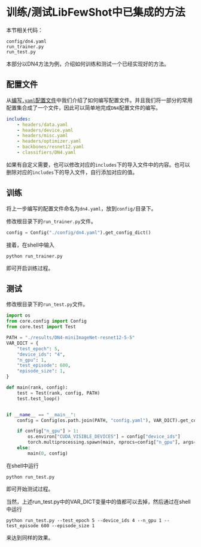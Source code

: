 # 训练/测试LibFewShot中已集成的方法

本节相关代码：
```
config/dn4.yaml
run_trainer.py
run_test.py
```

本部分以DN4方法为例，介绍如何训练和测试一个已经实现好的方法。

## 配置文件

从[编写`.yaml`配置文件](./t0-write_a_config_yaml.md)中我们介绍了如何编写配置文件。并且我们将一部分的常用配置集合成了一个文件，因此可以简单地完成`DN4`配置文件的编写。

```yaml
includes:
	- headers/data.yaml
	- headers/device.yaml
	- headers/misc.yaml
	- headers/optimizer.yaml
	- backbones/resnet12.yaml
	- classifiers/DN4.yaml
```

如果有自定义需要，也可以修改对应的`includes`下的导入文件中的内容。也可以删除对应的`includes`下的导入文件，自行添加对应的值。

## 训练

将上一步编写的配置文件命名为`dn4.yaml`，放到`config/`目录下。

修改根目录下的`run_trainer.py`文件。

```python
config = Config("./config/dn4.yaml").get_config_dict()
```

接着，在shell中输入

```shell
python run_trainer.py
```

即可开启训练过程。

## 测试

修改根目录下的`run_test.py`文件。

```python
import os
from core.config import Config
from core.test import Test

PATH = "./results/DN4-miniImageNet-resnet12-5-5"
VAR_DICT = {
    "test_epoch": 5,
    "device_ids": "4",
    "n_gpu": 1,
    "test_episode": 600,
    "episode_size": 1,
}

def main(rank, config):
    test = Test(rank, config, PATH)
    test.test_loop()


if __name__ == "__main__":
    config = Config(os.path.join(PATH, "config.yaml"), VAR_DICT).get_config_dict()

    if config["n_gpu"] > 1:
        os.environ["CUDA_VISIBLE_DEVICES"] = config["device_ids"]
        torch.multiprocessing.spawn(main, nprocs=config["n_gpu"], args=(config,))
    else:
        main(0, config)

```

在shell中运行

```shell
python run_test.py
```

即可开始测试过程。

当然，上述run_test.py中的VAR_DICT变量中的值都可以去掉，然后通过在shell中运行

```shell
python run_test.py --test_epoch 5 --device_ids 4 --n_gpu 1 --test_episode 600 --episode_size 1
```

来达到同样的效果。
